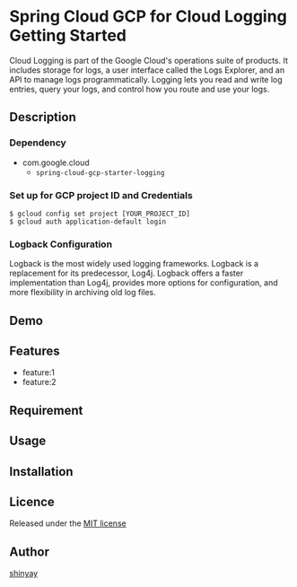 # Spring Cloud GCP for Cloud Logging Getting Started

Cloud Logging is part of the Google Cloud's operations suite of products. It includes storage for logs, a user interface called the Logs Explorer, and an API to manage logs programmatically. Logging lets you read and write log entries, query your logs, and control how you route and use your logs.

## Description
### Dependency
- com.google.cloud
  - `spring-cloud-gcp-starter-logging`

### Set up for GCP project ID and Credentials 
```shell script
$ gcloud config set project [YOUR_PROJECT_ID]
$ gcloud auth application-default login
```

### Logback Configuration
Logback is the most widely used logging frameworks.
Logback is a replacement for its predecessor, Log4j.
Logback offers a faster implementation than Log4j, provides more options for configuration, and more flexibility in archiving old log files.



## Demo

## Features

- feature:1
- feature:2

## Requirement

## Usage

## Installation

## Licence

Released under the [MIT license](https://gist.githubusercontent.com/shinyay/56e54ee4c0e22db8211e05e70a63247e/raw/34c6fdd50d54aa8e23560c296424aeb61599aa71/LICENSE)

## Author

[shinyay](https://github.com/shinyay)
